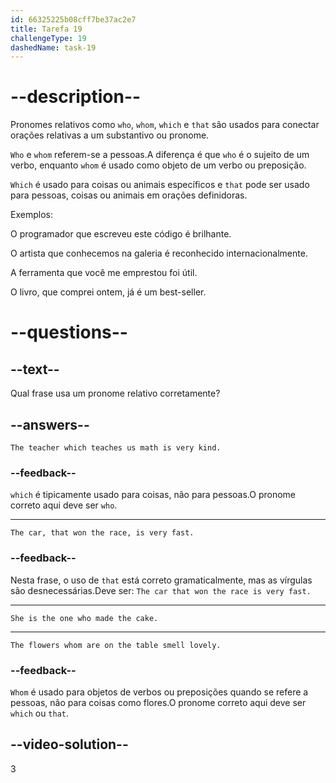 ```yaml
---
id: 66325225b08cff7be37ac2e7
title: Tarefa 19
challengeType: 19
dashedName: task-19
---
```


# --description--

Pronomes relativos como `who`, `whom`, `which` e `that` são usados para conectar orações relativas a um substantivo ou pronome.

`Who` e `whom` referem-se a pessoas.A diferença é que `who` é o sujeito de um verbo, enquanto `whom` é usado como objeto de um verbo ou preposição.

`Which` é usado para coisas ou animais específicos e `that` pode ser usado para pessoas, coisas ou animais em orações definidoras.

Exemplos:

O programador que escreveu este código é brilhante.

O artista que conhecemos na galeria é reconhecido internacionalmente.

A ferramenta que você me emprestou foi útil.

O livro, que comprei ontem, já é um best-seller.

# --questions--

## --text--

Qual frase usa um pronome relativo corretamente?

## --answers--

`The teacher which teaches us math is very kind.`

### --feedback--

`which` é tipicamente usado para coisas, não para pessoas.O pronome correto aqui deve ser `who`.

---

`The car, that won the race, is very fast.`

### --feedback--

Nesta frase, o uso de `that` está correto gramaticalmente, mas as vírgulas são desnecessárias.Deve ser: `The car that won the race is very fast.`

---

`She is the one who made the cake.`

---

`The flowers whom are on the table smell lovely.`

### --feedback--

`Whom` é usado para objetos de verbos ou preposições quando se refere a pessoas, não para coisas como flores.O pronome correto aqui deve ser `which` ou `that`.

## --video-solution--

3
